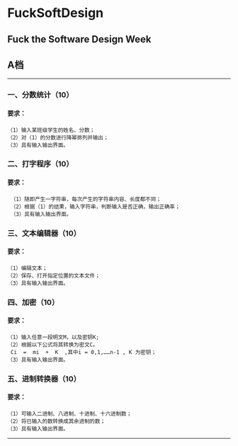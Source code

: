 # FuckSoftDesign
## Fuck the Software Design Week

## A档
------
###  一、分数统计（10）
#### 要求：
    （1）输入某班级学生的姓名、分数；
    （2）对（1）的分数进行降幂排列并输出；
    （3）具有输入输出界面。
### 二、打字程序（10）
#### 要求：
     （1）随即产生一字符串，每次产生的字符串内容、长度都不同；
     （2）根据（1）的结果，输入字符串，判断输入是否正确，输出正确率；
     （3）具有输入输出界面。
### 三、文本编辑器（10）
#### 要求：
    （1）编辑文本；
    （2）保存、打开指定位置的文本文件；
    （3）具有输入输出界面。

### 四、加密（10）
#### 要求：
    （1）输入任意一段明文M，以及密钥K;
    （2）根据以下公式将其转换为密文C。
     Ci  =  mi  +  K  ,其中i = 0,1,……n-1 , K 为密钥；
    （3）具有输入输出界面。
### 五、进制转换器（10）
#### 要求：
    （1）可输入二进制、八进制、十进制、十六进制数；
    （2）将已输入的数转换成其余进制的数；
    （3）具有输入输出界面。
------

